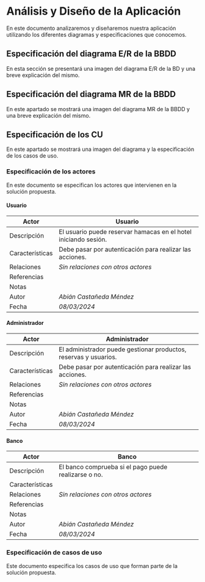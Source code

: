 # Análisis y Diseño de la Aplicación

En este documento analizaremos y diseñaremos nuestra aplicación utilizando los diferentes diagramas y especificaciones que conocemos.

## Especificación del diagrama E/R de la BBDD

En esta sección se presentará una imagen del diagrama E/R de la BD y una breve explicación del mismo.

## Especificación del diagrama MR de la BBDD

En este apartado se mostrará una imagen del diagrama MR de la BBDD y una breve explicación del mismo.

## Especificación de los CU

En este apartado se mostrará una imagen del diagrama y la especificación de los casos de uso.

### Especificación de los actores

En este documento se especifican los actores que intervienen en la solución propuesta.

#### Usuario

| Actor | Usuario |
|---|---|
| Descripción | El usuario puede reservar hamacas en el hotel iniciando sesión. |
| Características | Debe pasar por autenticación para realizar las acciones. |
| Relaciones | _Sin relaciones con otros actores_ |
| Referencias |  |
| Notas | |
| Autor |  _Abián Castañeda Méndez_ |
| Fecha | _08/03/2024_ |

#### Administrador 

| Actor | Administrador |
|---|---|
| Descripción | El administrador puede gestionar productos, reservas y usuarios. |
| Características | Debe pasar por autenticación para realizar las acciones. |
| Relaciones | _Sin relaciones con otros actores_ |
| Referencias |  |
| Notas | |
| Autor |  _Abián Castañeda Méndez_ |
| Fecha | _08/03/2024_ |

#### Banco

| Actor | Banco |
|---|---|
| Descripción | El banco comprueba si el pago puede realizarse o no. |
| Características |  |
| Relaciones | _Sin relaciones con otros actores_ |
| Referencias | | 
| Notas | |
| Autor |  _Abián Castañeda Méndez_ |
| Fecha | _08/03/2024_ |

### Especificación de casos de uso

Este documento especifica los casos de uso que forman parte de la solución propuesta.
